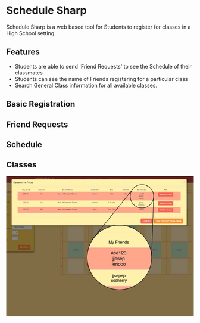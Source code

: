 # Schedule Sharp

Schedule Sharp is a web based tool for Students to register for classes in a High School setting.

## Features

-   Students are able to send 'Friend Requests' to see the Schedule of their classmates
-   Students can see the name of Friends registering for a particular class 
-   Search General Class information for all available classes.

## Basic Registration



## Friend Requests

## Schedule

## Classes

![Classes](https://github.com/rchan41/ScheduleSharp/blob/master/img/clsses.jpg?raw=true)